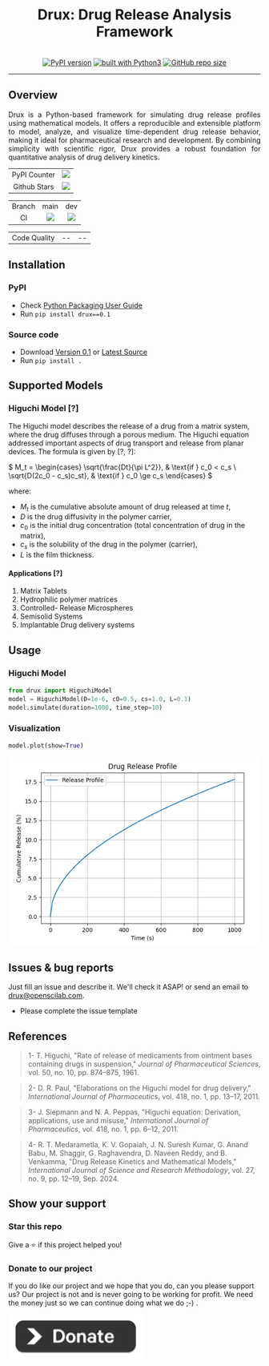 <div align="center">
    <h1>Drux: Drug Release Analysis Framework</h1>
    <br/>
    <a href="https://badge.fury.io/py/drux"><img src="https://badge.fury.io/py/drux.svg" alt="PyPI version"></a>
    <a href="https://www.python.org/"><img src="https://img.shields.io/badge/built%20with-Python3-green.svg" alt="built with Python3"></a>
    <a href="https://github.com/openscilab/drux"><img alt="GitHub repo size" src="https://img.shields.io/github/repo-size/openscilab/drux"></a>
</div>

----------


## Overview
<p align="justify">
Drux is a Python-based framework for simulating drug release profiles using mathematical models. It offers a reproducible and extensible platform to model, analyze, and visualize time-dependent drug release behavior, making it ideal for pharmaceutical research and development. By combining simplicity with scientific rigor, Drux provides a robust foundation for quantitative analysis of drug delivery kinetics.
</p>
<table>
    <tr>
        <td align="center">PyPI Counter</td>
        <td align="center">
            <a href="https://pepy.tech/projects/drux">
                <img src="https://static.pepy.tech/badge/drux">
            </a>
        </td>
    </tr>
    <tr>
        <td align="center">Github Stars</td>
        <td align="center">
            <a href="https://github.com/openscilab/drux">
                <img src="https://img.shields.io/github/stars/openscilab/drux.svg?style=social&label=Stars">
            </a>
        </td>
    </tr>
</table>
<table>
    <tr> 
        <td align="center">Branch</td>
        <td align="center">main</td>
        <td align="center">dev</td>
    </tr>
    <tr>
        <td align="center">CI</td>
        <td align="center">
            <img src="https://github.com/openscilab/drux/actions/workflows/test.yml/badge.svg?branch=main">
        </td>
        <td align="center">
            <img src="https://github.com/openscilab/drux/actions/workflows/test.yml/badge.svg?branch=dev">
            </td>
    </tr>
</table>
<table>
    <tr> 
        <td align="center">Code Quality</td>
        <td align="center">--</td>
        <td align="center">--</td>
    </tr>
</table>


## Installation

### PyPI
- Check [Python Packaging User Guide](https://packaging.python.org/installing/)
- Run `pip install drux==0.1`
### Source code
- Download [Version 0.1](https://github.com/openscilab/drux/archive/v0.1.zip) or [Latest Source](https://github.com/openscilab/drux/archive/dev.zip)
- Run `pip install .`

## Supported Models
### Higuchi Model [?]
The Higuchi model describes the release of a drug from a matrix system, where the drug diffuses through a porous medium.
The Higuchi equation addressed important aspects of drug transport and release from planar
devices. The formula is given by [?, ?]:

$
M_t =
\begin{cases} 
\sqrt{\frac{Dt}{\pi L^2}}, & \text{if } c_0 < c_s \\
\sqrt{D(2c_0 - c_s)c_st}, & \text{if } c_0 \ge c_s
\end{cases}
$

where:
- $M_t$ is the cumulative absolute amount of drug released at time $t$,
- $D$ is the drug diffusivity in the polymer carrier,
- $c_0$ is the initial drug concentration (total concentration of drug in the matrix),
- $c_s$ is the solubility of the drug in the polymer (carrier),
- $L$ is the film thickness.

#### Applications [?]
1. Matrix Tablets
2. Hydrophilic polymer matrices
3. Controlled- Release Microspheres
4. Semisolid Systems
5. Implantable Drug delivery systems

## Usage
### Higuchi Model
```python
from drux import HiguchiModel
model = HiguchiModel(D=1e-6, c0=0.5, cs=1.0, L=0.1)
model.simulate(duration=1000, time_step=10)
```
### Visualization
```python
model.plot(show=True)
```
<img src="otherfiles/higuchi_plot.png">

## Issues & bug reports

Just fill an issue and describe it. We'll check it ASAP! or send an email to [drux@openscilab.com](mailto:drux@openscilab.com "drux@openscilab.com"). 

- Please complete the issue template

## References
<blockquote>1- T. Higuchi, "Rate of release of medicaments from ointment bases containing drugs in suspension," <i>Journal of Pharmaceutical Sciences</i>, vol. 50, no. 10, pp. 874–875, 1961.</blockquote>
<blockquote>2- D. R. Paul, "Elaborations on the Higuchi model for drug delivery," <i>International Journal of Pharmaceutics</i>, vol. 418, no. 1, pp. 13–17, 2011.</blockquote>
<blockquote>3- J. Siepmann and N. A. Peppas, "Higuchi equation: Derivation, applications, use and misuse," <i>International Journal of Pharmaceutics</i>, vol. 418, no. 1, pp. 6–12, 2011.</blockquote>
<blockquote>4- R. T. Medarametla, K. V. Gopaiah, J. N. Suresh Kumar, G. Anand Babu, M. Shaggir, G. Raghavendra, D. Naveen Reddy, and B. Venkamma, "Drug Release Kinetics and Mathematical Models," <i>International Journal of Science and Research Methodology</i>, vol. 27, no. 9, pp. 12–19, Sep. 2024.</blockquote>

## Show your support


### Star this repo

Give a ⭐️ if this project helped you!

### Donate to our project
If you do like our project and we hope that you do, can you please support us? Our project is not and is never going to be working for profit. We need the money just so we can continue doing what we do ;-) .			

<a href="https://openscilab.com/#donation" target="_blank"><img src="https://github.com/openscilab/drux/raw/main/otherfiles/donation.png" height="90px" width="270px" alt="Drux Donation"></a>
